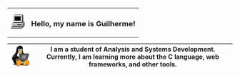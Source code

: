 

<table >
    <tr>
        <td><img src="my_computer_animated_commission_by_wrim_d5iuujc.gif"></td>
        <td>     
   <h3>Hello, my name is Guilherme!</h3>
        </td>
    </tr>
</table>






| <img  width="110" src="linux-computer.gif"> | I am a student of Analysis and Systems Development. Currently, I am learning more about the C language, web frameworks, and other tools. |
|:-----------------------------------------------------:|:------------------------------------------------------:|

  



